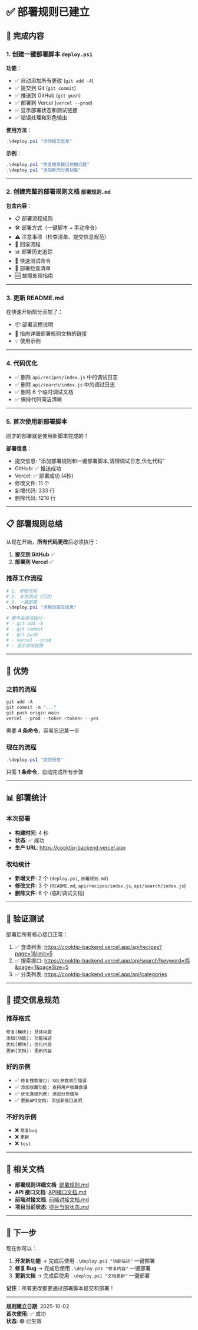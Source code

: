 # ✅ 部署规则已建立

## 🎉 完成内容

### 1. 创建一键部署脚本 `deploy.ps1`

**功能**：
- ✅ 自动添加所有更改 (`git add -A`)
- ✅ 提交到 Git (`git commit`)
- ✅ 推送到 GitHub (`git push`)
- ✅ 部署到 Vercel (`vercel --prod`)
- ✅ 显示部署状态和测试链接
- ✅ 错误处理和彩色输出

**使用方法**：
```powershell
.\deploy.ps1 "你的提交信息"
```

**示例**：
```powershell
.\deploy.ps1 "修复搜索接口参数问题"
.\deploy.ps1 "添加新的分类功能"
```

---

### 2. 创建完整的部署规则文档 `部署规则.md`

**包含内容**：
- 📋 部署流程规则
- 🛠️ 部署方式（一键脚本 + 手动命令）
- ⚠️ 注意事项（检查清单、提交信息规范）
- 🔄 回滚流程
- 📊 部署历史追踪
- 🎯 快速测试命令
- 📝 部署检查清单
- 🆘 故障处理指南

---

### 3. 更新 README.md

在快速开始部分添加了：
- 📦 部署流程说明
- 🔗 指向详细部署规则文档的链接
- 💡 使用示例

---

### 4. 代码优化

- ✅ 删除 `api/recipes/index.js` 中的调试日志
- ✅ 删除 `api/search/index.js` 中的调试日志
- ✅ 删除 6 个临时调试文档
- ✅ 保持代码简洁清晰

---

### 5. 首次使用新部署脚本

刚才的部署就是使用新脚本完成的！

**部署信息**：
- 提交信息: "添加部署规则和一键部署脚本,清理调试日志,优化代码"
- GitHub: ✅ 推送成功
- Vercel: ✅ 部署成功 (4秒)
- 修改文件: 11 个
- 新增代码: 333 行
- 删除代码: 1216 行

---

## 📋 部署规则总结

从现在开始，**所有代码更改**后必须执行：

1. **提交到 GitHub** ✅
2. **部署到 Vercel** ✅

### 推荐工作流程

```powershell
# 1. 修改代码
# 2. 本地测试（可选）
# 3. 一键部署
.\deploy.ps1 "清晰的提交信息"

# 脚本会自动执行：
# - git add -A
# - git commit
# - git push
# - vercel --prod
# - 显示测试链接
```

---

## 🎯 优势

### 之前的流程
```powershell
git add -A
git commit -m "..."
git push origin main
vercel --prod --token <token> --yes
```
需要 **4 条命令**，容易忘记某一步

### 现在的流程
```powershell
.\deploy.ps1 "提交信息"
```
只需 **1 条命令**，自动完成所有步骤

---

## 📊 部署统计

### 本次部署
- **构建时间**: 4 秒
- **状态**: ✅ 成功
- **生产 URL**: https://cooktip-backend.vercel.app

### 改动统计
- **新增文件**: 2 个 (`deploy.ps1`, `部署规则.md`)
- **修改文件**: 3 个 (`README.md`, `api/recipes/index.js`, `api/search/index.js`)
- **删除文件**: 6 个 (临时调试文档)

---

## 🧪 验证测试

部署后所有核心接口正常：

1. ✅ 食谱列表: https://cooktip-backend.vercel.app/api/recipes?page=1&limit=5
2. ✅ 搜索接口: https://cooktip-backend.vercel.app/api/search?keyword=鸡&page=1&pageSize=5
3. ✅ 分类列表: https://cooktip-backend.vercel.app/api/categories

---

## 📝 提交信息规范

### 推荐格式

```
修复[模块]: 具体问题
添加[功能]: 功能描述
优化[模块]: 优化内容
更新[文档]: 更新内容
```

### 好的示例
- ✅ `修复搜索接口: SQL参数索引错误`
- ✅ `添加收藏功能: 支持用户收藏食谱`
- ✅ `优化食谱列表: 添加分页缓存`
- ✅ `更新API文档: 添加新接口说明`

### 不好的示例
- ❌ `修复bug`
- ❌ `更新`
- ❌ `test`

---

## 🔗 相关文档

- **部署规则详细文档**: [部署规则.md](./部署规则.md)
- **API 接口文档**: [API接口文档.md](./API接口文档.md)
- **前端对接文档**: [前端对接文档.md](./前端对接文档.md)
- **项目当前状态**: [项目当前状态.md](./项目当前状态.md)

---

## 🚀 下一步

现在你可以：

1. **开发新功能** → 完成后使用 `.\deploy.ps1 "功能描述"` 一键部署
2. **修复 Bug** → 完成后使用 `.\deploy.ps1 "修复内容"` 一键部署
3. **更新文档** → 完成后使用 `.\deploy.ps1 "文档更新"` 一键部署

**记住**：所有更改都要通过部署脚本提交和部署！

---

**规则建立日期**: 2025-10-02  
**首次使用**: ✅ 成功  
**状态**: 🟢 已生效

